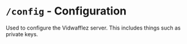 # `/config` - Configuration

Used to configure the Vidwafflez server. This includes things such as private keys.